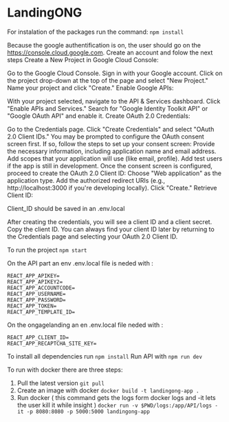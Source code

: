 # LandingONG
 
For instalation of the packages run the command: ```npm install```

Because the google authentification is on, the user should go on the https://console.cloud.google.com. Create an account and folow the next steps 
Create a New Project in Google Cloud Console:

Go to the Google Cloud Console.
Sign in with your Google account.
Click on the project drop-down at the top of the page and select "New Project."
Name your project and click "Create."
Enable Google APIs:

With your project selected, navigate to the API & Services dashboard.
Click "Enable APIs and Services."
Search for "Google Identity Toolkit API" or "Google OAuth API" and enable it.
Create OAuth 2.0 Credentials:

Go to the Credentials page.
Click "Create Credentials" and select "OAuth 2.0 Client IDs."
You may be prompted to configure the OAuth consent screen first. If so, follow the steps to set up your consent screen:
Provide the necessary information, including application name and email address.
Add scopes that your application will use (like email, profile).
Add test users if the app is still in development.
Once the consent screen is configured, proceed to create the OAuth 2.0 Client ID:
Choose "Web application" as the application type.
Add the authorized redirect URIs (e.g., http://localhost:3000 if you're developing locally).
Click "Create."
Retrieve Client ID:


Client_ID should be saved in an .env.local

After creating the credentials, you will see a client ID and a client secret. Copy the client ID.
You can always find your client ID later by returning to the Credentials page and selecting your OAuth 2.0 Client ID.

To run the project ```npm start```


On the API part an env .env.local file is neded with :
```
REACT_APP_APIKEY=
REACT_APP_APIKEY2=
REACT_APP_ACCOUNTCODE=
REACT_APP_USERNAME=
REACT_APP_PASSWORD=
REACT_APP_TOKEN=
REACT_APP_TEMPLATE_ID=
```
On the ongagelanding an en .env.local file neded with :
```
REACT_APP_CLIENT_ID=
REACT_APP_RECAPTCHA_SITE_KEY=
```

To install all dependencies run ```npm install```
Run API with ```npm run dev```



To run with docker there are three steps:
1. Pull the latest version ```git pull```
2. Create an image with docker ```docker build -t landingong-app .```
3. Run docker ( this command gets the logs form docker logs and -it lets the user kill it while insight ) ```docker run -v $PWD/logs:/app/API/logs -it -p 8080:8080 -p 5000:5000 landingong-app```
